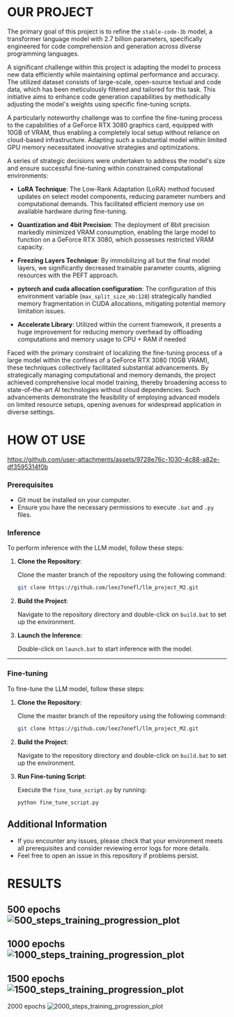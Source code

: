# OUR PROJECT

The primary goal of this project is to refine the `stable-code-3b` model, a transformer language model with 2.7 billion parameters, specifically engineered for code comprehension and generation across diverse programming languages.

A significant challenge within this project is adapting the model to process new data efficiently while maintaining optimal performance and accuracy. The utilized dataset consists of large-scale, open-source textual and code data, which has been meticulously filtered and tailored for this task. This initiative aims to enhance code generation capabilities by methodically adjusting the model's weights using specific fine-tuning scripts. 

A particularly noteworthy challenge was to confine the fine-tuning process to the capabilities of a GeForce RTX 3080 graphics card, equipped with 10GB of VRAM, thus enabling a completely local setup without reliance on cloud-based infrastructure. Adapting such a substantial model within limited GPU memory necessitated innovative strategies and optimizations.


A series of strategic decisions were undertaken to address the model's size and ensure successful fine-tuning within constrained computational environments:

- **LoRA Technique**: The Low-Rank Adaptation (LoRA) method focused updates on select model components, reducing parameter numbers and computational demands. This facilitated efficient memory use on available hardware during fine-tuning.

- **Quantization and 4bit Precision**: The deployment of 8bit precision markedly minimized VRAM consumption, enabling the large model to function on a GeForce RTX 3080, which possesses restricted VRAM capacity.

- **Freezing Layers Technique**: By immobilizing all but the final model layers, we significantly decreased trainable parameter counts, aligning resources with the PEFT approach.

- **pytorch and cuda allocation configuration**: The configuration of this environment variable (`max_split_size_mb:128`) strategically handled memory fragmentation in CUDA allocations, mitigating potential memory limitation issues.

- **Accelerate Library**: Utilized within the current framework, it presents a huge improvement for reducing memory overhead by offloading computations and memory usage to CPU + RAM if needed
  
Faced with the primary constraint of localizing the fine-tuning process of a large model within the confines of a GeForce RTX 3080 (10GB VRAM), these techniques collectively facilitated substantial advancements. By strategically managing computational and memory demands, the project achieved comprehensive local model training, thereby broadening access to state-of-the-art AI technologies without cloud dependencies. Such advancements demonstrate the feasibility of employing advanced models on limited resource setups, opening avenues for widespread application in diverse settings.

# HOW OT USE

https://github.com/user-attachments/assets/9728e76c-1030-4c88-a82e-df3595314f0b

### Prerequisites

- Git must be installed on your computer.
- Ensure you have the necessary permissions to execute `.bat` and `.py` files.

### Inference

To perform inference with the LLM model, follow these steps:

1. **Clone the Repository**: 

   Clone the master branch of the repository using the following command:
   ```bash
   git clone https://github.com/leez7onefl/llm_project_M2.git
   ```

2. **Build the Project**: 

   Navigate to the repository directory and double-click on `build.bat` to set up the environment.
   
3. **Launch the Inference**: 

   Double-click on `launch.bat` to start inference with the model.
---
### Fine-tuning

To fine-tune the LLM model, follow these steps:

1. **Clone the Repository**:

   Clone the master branch of the repository using the following command:
   ```bash
   git clone https://github.com/leez7onefl/llm_project_M2.git
   ```

2. **Build the Project**:

   Navigate to the repository directory and double-click on `build.bat` to set up the environment.

3. **Run Fine-tuning Script**: 

   Execute the `fine_tune_script.py` by running:
   ```bash
   python fine_tune_script.py
   ```

## Additional Information

- If you encounter any issues, please check that your environment meets all prerequisites and consider reviewing error logs for more details.
- Feel free to open an issue in this repository if problems persist.

# RESULTS

500 epochs
![500_steps_training_progression_plot](https://github.com/user-attachments/assets/ffc23a99-72c4-46a3-af4d-6383400a6d34)
---

1000 epochs
![1000_steps_training_progression_plot](https://github.com/user-attachments/assets/2b32861b-fc70-4ece-adba-66ca64653179)
---

1500 epochs
![1500_steps_training_progression_plot](https://github.com/user-attachments/assets/0a70716b-0862-4fd6-affc-608f5e12c6c8)
---

2000 epochs
![2000_steps_training_progression_plot](https://github.com/user-attachments/assets/176b8a5d-7d84-49be-914c-ec9fdc4b23cd)


